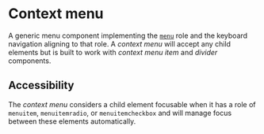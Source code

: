 # Context menu

A generic menu component implementing the [`menu`](https://www.w3.org/TR/wai-aria-1.1/#menu) role and the keyboard navigation aligning to that role. A *context menu* will accept any child elements but is built to work with *context menu item* and *divider* components.

## Accessibility

The *context menu* considers a child element focusable when it has a role of `menuitem`, `menuitemradio`, or `menuitemcheckbox` and will manage focus between these elements automatically.